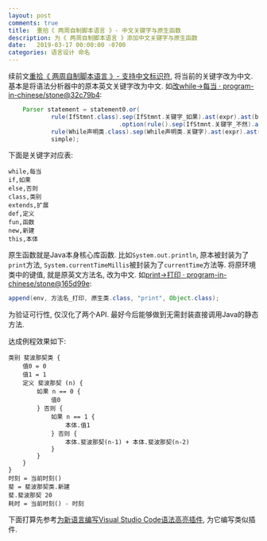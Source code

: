 ```yaml
---
layout: post
comments: true
title:  重拾《 两周自制脚本语言 》- 中文关键字与原生函数
description: 为《 两周自制脚本语言 》添加中文关键字与原生函数
date:   2019-03-17 00:00:00 -0700
categories: 语言设计 命名
---
```


续前文[重拾《 两周自制脚本语言 》- 支持中文标识符](https://zhuanlan.zhihu.com/p/59491495), 将当前的关键字改为中文. 基本是将语法分析器中的原本英文关键字改为中文. 如[改while->每当 · program-in-chinese/stone@32c79b4](https://github.com/program-in-chinese/stone/commit/32c79b43433996310798251869272f6772418afc):
```java
    Parser statement = statement0.or(
            rule(IfStmnt.class).sep(IfStmnt.关键字_如果).ast(expr).ast(block)
                               .option(rule().sep(IfStmnt.关键字_不然).ast(block)),
            rule(While声明类.class).sep(While声明类.关键字).ast(expr).ast(block),
            simple);
```
下面是关键字对应表:
```
while,每当
if,如果
else,否则
class,类别
extends,扩展
def,定义
fun,函数
new,新建
this,本体
```
原生函数就是Java本身核心库函数. 比如`System.out.println`, 原本被封装为了`print`方法, `System.currentTimeMillis`被封装为了`currentTime`方法等. 将原环境类中的键值, 就是原英文方法名, 改为中文. 如[print->打印 · program-in-chinese/stone@165d99e](https://github.com/program-in-chinese/stone/commit/165d99e5b7bdbd19eb3ad33801b5af07aa698831):
```java
append(env, 方法名_打印, 原生类.class, "print", Object.class);
```
为验证可行性, 仅汉化了两个API. 最好今后能够做到无需封装直接调用Java的静态方法.

达成例程效果如下:
```
类别 斐波那契类 {
    值0 = 0
    值1 = 1
    定义 斐波那契 (n) {
        如果 n == 0 {
            值0
        } 否则 {
            如果 n == 1 {
                本体.值1
            } 否则 {
                本体.斐波那契(n-1) + 本体.斐波那契(n-2)
            }
        }
    }
}
时刻 = 当前时刻()
斐 = 斐波那契类.新建
斐.斐波那契 20
耗时 = 当前时刻() - 时刻
```
下面打算先参考[为新语言编写Visual Studio Code语法高亮插件](https://zhuanlan.zhihu.com/p/32322051), 为它编写类似插件.